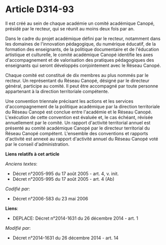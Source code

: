 # Article D314-93

Il est créé au sein de chaque académie un comité académique Canopé, présidé par le recteur, qui se réunit au moins deux fois
par an. 

Dans le cadre du projet académique défini par le recteur, notamment dans les domaines de l'innovation pédagogique, du
numérique éducatif, de la formation des enseignants, de la politique documentaire et de l'éducation artistique et culturelle,
le comité académique Canopé identifie les axes d'accompagnement et de valorisation des pratiques pédagogiques des enseignants
qui seront développés conjointement avec le Réseau Canopé. 

Chaque comité est constitué de dix membres au plus nommés par le recteur. Un représentant du Réseau Canopé, désigné par le
directeur général, participe au comité. Il peut être accompagné par toute personne appartenant à la direction territoriale
compétente. 

Une convention triennale précisant les actions et les services d'accompagnement de la politique académique par la direction
territoriale du Réseau Canopé est conclue entre l'académie et le Réseau Canopé. L'exécution de cette convention est évaluée
et, le cas échéant, révisée annuellement par le comité. Un rapport d'activité territorial annuel est présenté au comité
académique Canopé par le directeur territorial du Réseau Canopé compétent. L'ensemble des conventions et rapports d'activité
est annexé au rapport d'activité annuel du Réseau Canopé voté par le conseil d'administration.

**Liens relatifs à cet article**

_Anciens textes_:

  - Décret n°2005-995 du 17 août 2005 - art. 4, v. init.
  - Décret n°2005-995 du 17 août 2005 - art. 4 (Ab)

_Codifié par_:

  - Décret n°2006-583 du 23 mai 2006

**Liens**:

  - DEPLACE: Décret n°2014-1631 du 26 décembre 2014 - art. 1

_Modifié par_:

  - Décret n°2014-1631 du 26 décembre 2014 - art. 14
